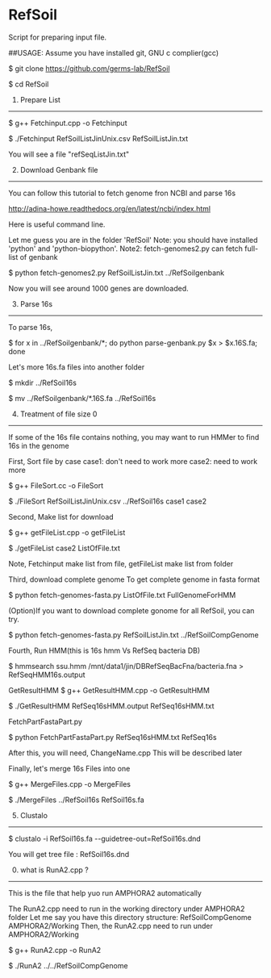# RefSoil
Script for preparing input file.

##USAGE:
Assume you have installed git, GNU c complier(gcc)

$ git clone https://github.com/germs-lab/RefSoil

$ cd RefSoil

1. Prepare List
----------

$ g++ Fetchinput.cpp -o Fetchinput

$ ./Fetchinput RefSoilListJinUnix.csv RefSoilListJin.txt

You will see a file "refSeqListJin.txt" 

2. Download Genbank file
---------

You can follow this tutorial to fetch genome fron NCBI and parse 16s

http://adina-howe.readthedocs.org/en/latest/ncbi/index.html

Here is useful command line.

Let me guess you are in the folder 'RefSoil'
Note: you should have installed 'python' and 'python-biopython'. 
Note2: fetch-genomes2.py can fetch full-list of genbank

$ python fetch-genomes2.py RefSoilListJin.txt ../RefSoilgenbank

Now you will see around 1000 genes are downloaded.

3. Parse 16s
----------

To parse 16s,

$ for x in ../RefSoilgenbank/*; do python parse-genbank.py $x > $x.16S.fa; done

Let's more 16s.fa files into another folder

$ mkdir ../RefSoil16s

$ mv ../RefSoilgenbank/*.16S.fa ../RefSoil16s

4. Treatment of file size 0
-----------

If some of the 16s file contains nothing, you may want to run HMMer to find 16s in the genome

First, Sort file by case
case1: don't need to work more
case2: need to work more

$ g++ FileSort.cc -o FileSort

$ ./FileSort RefSoilListJinUnix.csv ../RefSoil16s case1 case2

Second, Make list for download

$ g++ getFileList.cpp -o getFileList 

$ ./getFileList case2 ListOfFile.txt

Note, Fetchinput make list from file, getFileList make list from folder

Third, download complete genome
To get complete genome in fasta format

$ python fetch-genomes-fasta.py ListOfFile.txt FullGenomeForHMM

(Option)If you want to download complete gonome for all RefSoil, you can try.

$ python fetch-genomes-fasta.py RefSoilListJin.txt ../RefSoilCompGenome

Fourth, Run HMM(this is 16s hmm Vs RefSeq bacteria DB)

$ hmmsearch ssu.hmm /mnt/data1/jin/DBRefSeqBacFna/bacteria.fna > RefSeqHMM16s.output

GetResultHMM
$ g++ GetResultHMM.cpp -o GetResultHMM

$ ./GetResultHMM RefSeq16sHMM.output RefSeq16sHMM.txt

FetchPartFastaPart.py

$ python FetchPartFastaPart.py RefSeq16sHMM.txt RefSeq16s

After this, you will need, 
ChangeName.cpp
This will be described later

Finally, let's merge 16s Files into one

$ g++ MergeFiles.cpp -o MergeFiles

$ ./MergeFiles ../RefSoil16s RefSoil16s.fa

5. Clustalo
------

$ clustalo -i RefSoil16s.fa --guidetree-out=RefSoil16s.dnd

You will get tree file : RefSoil16s.dnd
 
0. what is RunA2.cpp ?
------
This is the file that help yuo run AMPHORA2 automatically

The RunA2.cpp need to run in the working directory under AMPHORA2 folder
Let me say you have this directory structure:
    RefSoilCompGenome
    AMPHORA2/Working
Then, the RunA2.cpp need to run under AMPHORA2/Working

$ g++ RunA2.cpp -o RunA2

$ ./RunA2 ../../RefSoilCompGenome